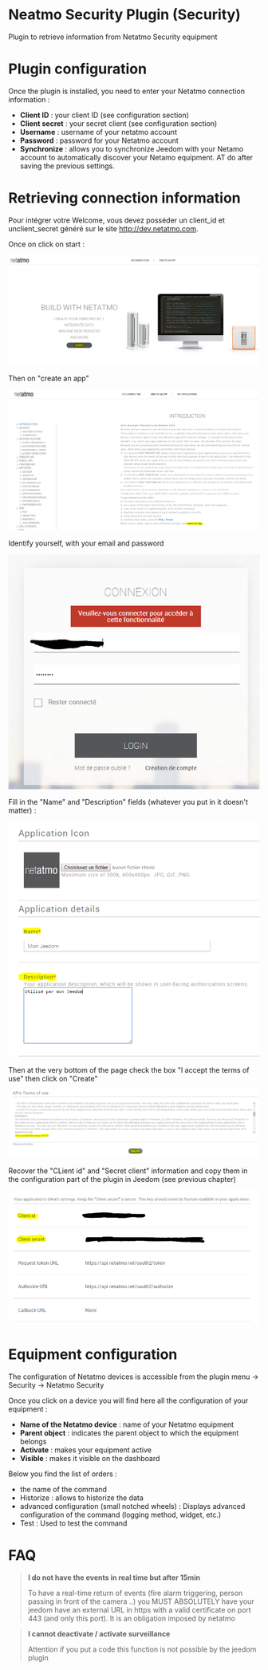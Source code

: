 # Neatmo Security Plugin (Security)

Plugin to retrieve information from Netatmo Security equipment

# Plugin configuration

Once the plugin is installed, you need to enter your Netatmo connection information :

-   **Client ID** : your client ID (see configuration section)
-   **Client secret** : your secret client (see configuration section)
-   **Username** : username of your netatmo account
-   **Password** : password for your Netatmo account
-   **Synchronize** : allows you to synchronize Jeedom with your Netamo account to automatically discover your Netamo equipment. AT
    do after saving the previous settings.

# Retrieving connection information

Pour intégrer votre Welcome, vous devez posséder un client\_id et unclient\_secret généré sur le site <http://dev.netatmo.com>.

Once on click on start :

![netatmoWelcome10](./images/netatmoWelcome10.png)

Then on "create an app"

![netatmoWelcome11](./images/netatmoWelcome11.png)

Identify yourself, with your email and password

![netatmoWelcome12](./images/netatmoWelcome12.png)

Fill in the "Name" and "Description" fields (whatever you put in it doesn't matter) :

![netatmoWelcome13](./images/netatmoWelcome13.png)

Then at the very bottom of the page check the box "I accept the terms of use" then click on "Create"

![netatmoWelcome14](./images/netatmoWelcome14.png)

Recover the "CLient id" and "Secret client" information and copy them in the configuration part of the plugin in Jeedom (see previous chapter)

![netatmoWelcome15](./images/netatmoWelcome15.png)

# Equipment configuration

The configuration of Netatmo devices is accessible from the plugin menu -> Security -> Netatmo Security

Once you click on a device you will find here all the configuration of your equipment :

-   **Name of the Netatmo device** : name of your Netatmo equipment
-   **Parent object** : indicates the parent object to which the equipment belongs
-   **Activate** : makes your equipment active
-   **Visible** : makes it visible on the dashboard

Below you find the list of orders :

-   the name of the command
-   Historize : allows to historize the data
-   advanced configuration (small notched wheels) : Displays
    advanced configuration of the command (logging method, widget, etc.)
-   Test : Used to test the command

# FAQ

>**I do not have the events in real time but after 15min**
>
>To have a real-time return of events (fire alarm triggering, person passing in front of the camera ..) you MUST ABSOLUTELY have your jeedom have an external URL in https with a valid certificate on port 443 (and only this port). It is an obligation imposed by netatmo

>**I cannot deactivate / activate surveillance**
>
>Attention if you put a code this function is not possible by the jeedom plugin
